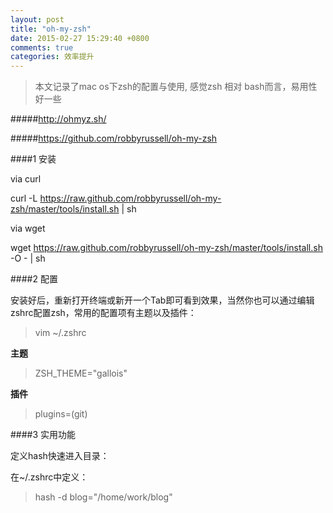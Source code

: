 ```yaml
---
layout: post
title: "oh-my-zsh"
date: 2015-02-27 15:29:40 +0800
comments: true
categories: 效率提升
---
```


> 本文记录了mac os下zsh的配置与使用, 感觉zsh 相对 bash而言，易用性好一些

<!-- more -->

#####http://ohmyz.sh/

#####https://github.com/robbyrussell/oh-my-zsh

####1 安装

via curl

curl -L https://raw.github.com/robbyrussell/oh-my-zsh/master/tools/install.sh | sh

via wget

wget https://raw.github.com/robbyrussell/oh-my-zsh/master/tools/install.sh -O - | sh

####2 配置

安装好后，重新打开终端或新开一个Tab即可看到效果，当然你也可以通过编辑zshrc配置zsh，常用的配置项有主题以及插件：

>vim ~/.zshrc

**主题**
>ZSH_THEME="gallois"

**插件**
>plugins=(git)


####3 实用功能

定义hash快速进入目录：

在~/.zshrc中定义：

>hash -d blog="/home/work/blog"